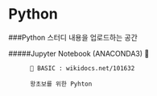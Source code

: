 # Python

###Python 스터디 내용을 업로드하는 공간

#####Jupyter Notebook (ANACONDA3) 🐍

          📂 BASIC : wikidocs.net/101632 

          왕초보를 위한 Pyhton
